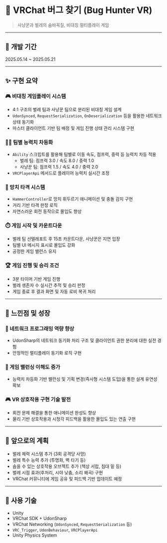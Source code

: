 # 🐞 VRChat 버그 찾기 (Bug Hunter VR)
> 사냥꾼과 벌레의 숨바꼭질, 비대칭 멀티플레이 게임

---

## 📅 개발 기간
2025.05.14 ~ 2025.05.21

---

## ✨ 구현 요약

### 🎮 비대칭 게임플레이 시스템
- 4:1 구조의 벌레 팀과 사냥꾼 팀으로 분리된 비대칭 게임 설계  
- `UdonSynced`, `RequestSerialization`, `OnDeserialization` 등을 활용한 네트워크 상태 동기화  
- 마스터 클라이언트 기반 팀 배정 및 게임 진행 상태 관리 시스템 구현  

### 🏃‍♂️ 팀별 능력치 차등화
- `Ability` 스크립트를 활용해 팀별로 이동 속도, 점프력, 중력 등 능력치 차등 적용  
  - 벌레 팀: 점프력 3.0 / 속도 8.0 / 중력 1.0  
  - 사냥꾼 팀: 점프력 1.5 / 속도 4.0 / 중력 2.0  
- `VRCPlayerApi` 메서드로 플레이어 능력치 실시간 조정  

### 🔨 망치 타격 시스템
- `HammerController`로 망치 휘두르기 애니메이션 및 충돌 감지 구현  
- 거리 기반 타격 판정 로직 
- 자연스러운 회전 동작으로 몰입도 향상  

### ⏱️ 게임 시작 및 카운트다운
- 벌레 팀 선텔레포트 후 15초 카운트다운, 사냥꾼은 지연 입장  
- 팀별 UI 메시지 표시로 몰입도 강화  
- 공정한 게임 밸런스 유지  

### 🏆 게임 진행 및 승리 조건
- 3분 타이머 기반 게임 진행  
- 벌레 생존자 수 실시간 추적 및 승리 판정  
- 게임 종료 후 결과 화면 및 자동 로비 복귀 처리  

---

## 🌱 느낀점 및 성장

### 📡 네트워크 프로그래밍 역량 향상
- UdonSharp의 네트워크 동기화 처리 구조 및 클라이언트 권한 분리에 대한 실전 경험  
- 안정적인 멀티플레이 동기화 로직 구현  

### 🎲 게임 밸런싱 이해도 증가
- 능력치 차등화 기반 밸런싱 및 기획 변경(즉사형 시스템 도입)을 통한 설계 유연성 확보  

### 🎮 VR 상호작용 구현 기술 발전
- 회전 문제 해결을 통한 애니메이션 완성도 향상  
- 물리 기반 상호작용과 시청각 피드백을 활용한 몰입도 있는 연출 구현  

---

## 🔮 앞으로의 계획

- 벌레 체력 시스템 추가 (3회 공격당 사망)  
- 벌레 특수 능력 추가 (투명화, 벽 타기 등)  
- 숨을 수 있는 상호작용 오브젝트 추가 (책상 서랍, 침대 밑 등)  
- 벌레 시점 효과(후처리, 시야 낮춤, 소리 왜곡) 구현  
- VRChat 커뮤니티에 게임 공유 및 피드백 기반 업데이트 예정  

---

## 📌 사용 기술

- Unity  
- VRChat SDK + UdonSharp  
- VRChat Networking (`UdonSynced`, `RequestSerialization` 등)  
- `VRC_Trigger`, `UdonBehaviour`, `VRCPlayerApi`  
- Unity Physics System  



